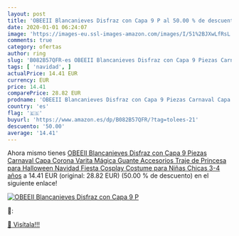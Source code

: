 ```yaml
---
layout: post
title: 'OBEEII Blancanieves Disfraz con Capa 9 P al 50.00 % de descuento'
date: 2020-01-01 06:24:07
image: 'https://images-eu.ssl-images-amazon.com/images/I/51%2BJXwLfRsL._SL200_.jpg'
comments: true
category: ofertas
author: ring
slug: 'B082B57QFR-es OBEEII Blancanieves Disfraz con Capa 9 Piezas Carnaval...'
tags: [ 'navidad', ]
actualPrice: 14.41 EUR
currency: EUR
price: 14.41
comparePrice: 28.82 EUR
prodname: 'OBEEII Blancanieves Disfraz con Capa 9 Piezas Carnaval Capa Corona Varita Mágica Guante Accesorios Traje de Princesa para Halloween Navidad Fiesta Cosplay Costume para Niñas Chicas 3-4 años'
country: 'es'
flag: '🇪🇸'
buyurl: 'https://www.amazon.es/dp/B082B57QFR/?tag=tolees-21'
descuento: '50.00'
average: '14.41'
---
```


Ahora mismo tienes [OBEEII Blancanieves Disfraz con Capa 9 Piezas Carnaval Capa Corona Varita Mágica Guante Accesorios Traje de Princesa para Halloween Navidad Fiesta Cosplay Costume para Niñas Chicas 3-4 años](https://www.amazon.es/dp/B082B57QFR/?tag=tolees-21) a 14.41 EUR (original: 28.82 EUR) (50.00 %  de descuento) en el siguiente enlace!

[![OBEEII Blancanieves Disfraz con Capa 9 P](https://images-eu.ssl-images-amazon.com/images/I/51%2BJXwLfRsL._SL200_.jpg)](https://www.amazon.es/dp/B082B57QFR/?tag=tolees-21)

🔎:


[🛒 Visítala!!!](https://www.amazon.es/dp/B082B57QFR/?tag=tolees-21)
